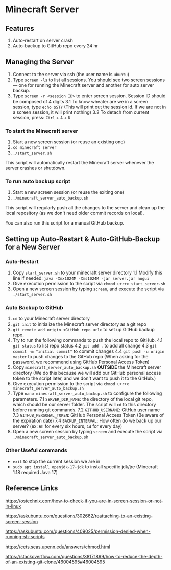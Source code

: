 # Minecraft Server

## Features
1. Auto-restart on server crash
2. Auto-backup to GitHub repo every 24 hr

## Managing the Server

1. Connect to the server via ssh (the user name is `ubuntu`)
2. Type `screen -ls` to list all sessions.
You should see two screen sessions — one for running the Minecraft server and another for auto server backup.
3. Type `screen -r <session ID>` to enter screen session. Session ID should be composed of 4 digits
    3.1 To know wheater are we in a screen session, type `echo $STY` (This will print out the session id. If we are not in a screen session, it will print nothing)
    3.2 To detach from current session, press: `Ctrl` + `A` + `D`
    
### To start the Minecraft server
1. Start a new screen session (or reuse an existing one) 
2. `cd minecraft_server`
3. `./start_server.sh`

This script will automatically restart the Minecraft server whenever the server crashes or shutdown.
    
### To run auto backup script
1. Start a new screen session (or reuse the exiting one) 
2. `./minecraft_server_auto_backup.sh`  

This script will regularly push all the changes to the server and clean up the local repository (as we don't need older commit records on local).

You can also run this script for a manual GitHub backup.

## Setting up Auto-Restart & Auto-GitHub-Backup for a New Server
### Auto-Restart
1. Copy `start_server.sh` to your minecraft server directory
    1.1 Modify this line if needed: `java -Xmx1024M -Xms1024M -jar server.jar nogui`
2. Give execution permission to the script via `chmod u+r+x start_server.sh`
3. Open a new screen session by typing `screen`, and execute the script via `./start_server.sh`

### Auto Backup to GitHub
1. `cd` to your Minecraft server directory
2. `git init` to initialize the Minecraft server directory as a git repo
3. `git remote add origin <GitHub repo url>` to set up GitHub backup repo.
4. Try to run the following commands to push the local repo to GitHub.
    4.1  `git status` to list repo status
    4.2 `git add .` to add all change
    4.3 `git commit -m "initial commit"` to commit changes
    4.4 `git push -u origin master` to push changes to the GitHub repo
    (When asking for the password, we recommend using GitHub Personal Access Token)
5. Copy `minecraft_server_auto_backup.sh` **OUTSIDE** the Minecraft server directory
   (We do this because we will add our GitHub personal access token to the script later, and we don't want to push it to the GitHub.)
6. Give execution permission to the script via `chmod u+r+x minecraft_server_auto_backup.sh`
7. Type `nano minecraft_server_auto_backup.sh` to configure the following parameters.
    7.1 `SERVER_DIR_NAME`: the directory of the local git repo, which should be our server folder. The script will `cd` to this directory before running git commands.
    7.2 `GITHUB_USERNAME`: GitHub user name
    7.3 `GITHUB_PERSONAL_TOKEN`: GitHub Personal Access Token (Be aware of the expiration date)
    7.4 `BACKUP_INTERVAL`: How often do we back up our server? (ex: `6h` for every six hours, `1d` for every day)
8. Open a new screen session by typing `screen` and execute the script via `./minecraft_server_auto_backup.sh`

### Other Useful commands    
* `exit` to stop the current session we are in
* `sudo apt install openjdk-17-jdk` to install specific jdk/jre (Minecraft 1.18 required Java 17)
    
## Reference Links
https://ostechnix.com/how-to-check-if-you-are-in-screen-session-or-not-in-linux
    
https://askubuntu.com/questions/302662/reattaching-to-an-existing-screen-session

https://askubuntu.com/questions/409025/permission-denied-when-running-sh-scripts

https://cets.seas.upenn.edu/answers/chmod.html

https://stackoverflow.com/questions/38171899/how-to-reduce-the-depth-of-an-existing-git-clone/46004595#46004595

